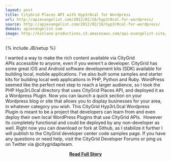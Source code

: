 ```yaml
---
layout: post
title: CityGrid Places API with Hyp3r0cal for Wordpress
url: http://apievangelist.com/2012/02/18/hyp3r0cal-for-wordpress/
source: http://apievangelist.com/2012/02/18/hyp3r0cal-for-wordpress/
domain: apievangelist.com
image: http://kinlane-productions.s3.amazonaws.com/api-evangelist-site/blog/citygrid_logo_200.png
---
```

{% include JB/setup %}<p>I wanted a way to make the rich content available via&nbsp;CityGrid APIs&nbsp;accessible to anyone, even if you weren't a developer.
CityGrid has some great&nbsp;iOS and Android software development kits (SDK) available for building local, mobile applications.
I've also built some&nbsp;samples and starter kits for building local web applications in&nbsp;PHP, Python and Ruby.
WordPress seemed like the perfect next step to reach a larger audience, so I took the PHP&nbsp;Hyp3rL0cal&nbsp;directory that uses&nbsp;CityGrid Places API, and deployed it as a Wordpress Plugin.
Now you can launch a quick section on your Wordpress blog or site that allows you to display businesses for your area, in whatever category you wish.
This&nbsp;CityGrid Hyp3rL0cal Wordpress Plugin&nbsp;is meant to be a project that developers can learn from and even deploy their own local WordPress Plugins that use CityGrid APIs. &nbsp;However its completely functional and could be deployed by any non-developer as well.
Right now you can&nbsp;download or fork at Github, as I stabilize it further I will publish to the&nbsp;CityGrid developer center code samples page.
If you have any questions or need help, visit the&nbsp;CityGrid Developer Forums&nbsp;or ping us on Twitter via&nbsp;@citygridapiteam. </p>
<center><p><a href="http://apievangelist.com/2012/02/18/hyp3r0cal-for-wordpress/" style='padding:25px; font-sze:18px; font-weight: bold;'>Read Full Story</a></p></center>
